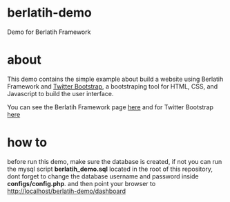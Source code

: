 berlatih-demo
=============

Demo for Berlatih Framework

about
==============

This demo contains the simple example about build a website using Berlatih Framework 
and [Twitter Bootstrap](http://twitter.github.com/bootstrap/), a bootstraping tool for HTML, CSS, and Javascript to build the user interface.

You can see the Berlatih Framework page [here](https://github.com/satriaprayoga/berlatih) 
and for Twitter Bootstrap [here](https://github.com/twitter/bootstrap/)

how to
==============
before run this demo, make sure the database is created, if not you can run the mysql script **berlatih_demo.sql** located in the
root of this repository, dont forget to change the database username and password inside **configs/config.php**. and then point
your browser to [http://localhost/berlatih-demo/dashboard](http://localhost/berlatih-demo/dashboard)